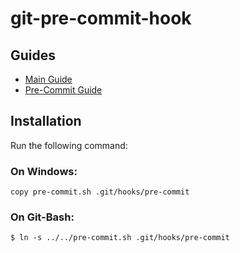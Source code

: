 # git-pre-commit-hook

## Guides

- [Main Guide](https://githooks.com/)
- [Pre-Commit Guide](https://codeinthehole.com/tips/tips-for-using-a-git-pre-commit-hook/)

## Installation

Run the following command:

### On Windows:

```
copy pre-commit.sh .git/hooks/pre-commit
```

### On Git-Bash:
```
$ ln -s ../../pre-commit.sh .git/hooks/pre-commit
```
